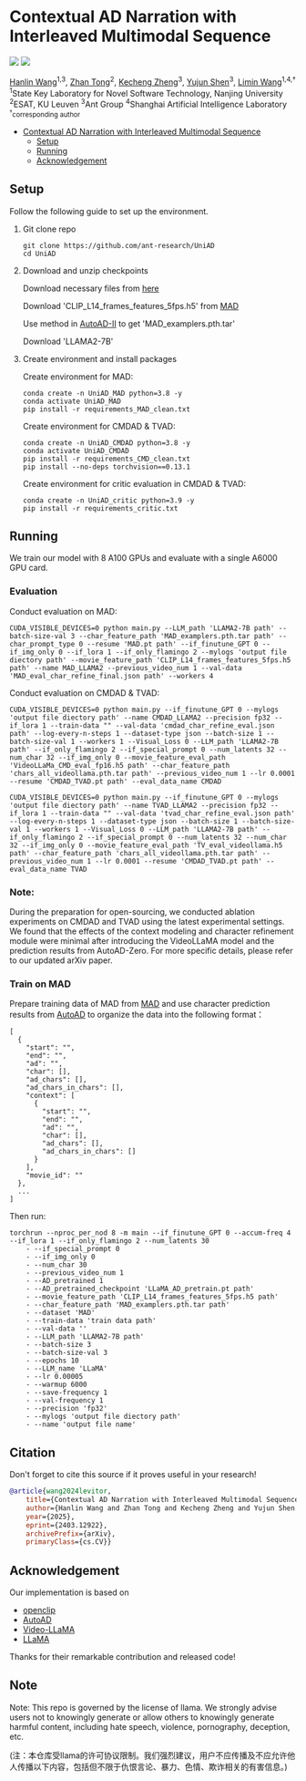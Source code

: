 # Contextual AD Narration with Interleaved Multimodal Sequence
<a href="https://arxiv.org/abs/2403.12922"><img src="https://img.shields.io/badge/arXiv-2403.12922-b31b1b.svg"></a>
<a href="https://huggingface.co/hlwang06/LeviTor/tree/main"><img src="https://img.shields.io/badge/%F0%9F%A4%97%20Hugging%20Face-Spaces-blue)"></a>

[Hanlin Wang](https://scholar.google.com/citations?user=0uO4fzkAAAAJ&hl=zh-CN)<sup>1,3</sup>, [Zhan Tong](https://scholar.google.com/citations?user=6FsgWBMAAAAJ&hl=zh-CN)<sup>2</sup>, [Kecheng Zheng](https://zkcys001.github.io/)<sup>3</sup>, [Yujun Shen](https://shenyujun.github.io/)<sup>3</sup>, [Limin Wang](https://wanglimin.github.io/)<sup>1,4,†</sup><br>
<sup>1</sup>State Key Laboratory for Novel Software Technology, Nanjing University<br> <sup>2</sup>ESAT, KU Leuven <sup>3</sup>Ant Group <sup>4</sup>Shanghai Artificial Intelligence Laboratory <sup> <br><sup>†</sup>corresponding author

- [Contextual AD Narration with Interleaved Multimodal Sequence](#contextual-ad-narration-with-interleaved-multimodal-sequence)
  - [Setup](#setup)
  - [Running](#running)
  - [Acknowledgement](#acknowledgement)

##  Setup
Follow the following guide to set up the environment.

1. Git clone repo

    ```
    git clone https://github.com/ant-research/UniAD
    cd UniAD
    ```

2. Download and unzip checkpoints

   Download necessary files from [here](https://huggingface.co/hlwang06/UniAD)

   Download 'CLIP_L14_frames_features_5fps.h5' from [MAD](https://github.com/Soldelli/MAD)

   Use method in [AutoAD-II](https://github.com/TengdaHan/AutoAD/tree/main/autoad_ii/character_recognition) to get 'MAD_examplers.pth.tar'
   
   Download 'LLAMA2-7B'

3. Create environment and install packages

    Create environment for MAD:

    ```
    conda create -n UniAD_MAD python=3.8 -y
    conda activate UniAD_MAD
    pip install -r requirements_MAD_clean.txt
    ```

    Create environment for CMDAD & TVAD:

    ```
    conda create -n UniAD_CMDAD python=3.8 -y
    conda activate UniAD_CMDAD
    pip install -r requirements_CMD_clean.txt
    pip install --no-deps torchvision==0.13.1
    ```

    Create environment for critic evaluation in CMDAD & TVAD:

    ```
    conda create -n UniAD_critic python=3.9 -y
    pip install -r requirements_critic.txt
    ```

##  Running
We train our model with 8 A100 GPUs and evaluate with a single A6000 GPU card.

### Evaluation
Conduct evaluation on MAD:
```
CUDA_VISIBLE_DEVICES=0 python main.py --LLM_path 'LLAMA2-7B path' --batch-size-val 3 --char_feature_path 'MAD_examplers.pth.tar path' --char_prompt_type 0 --resume 'MAD.pt path' --if_finutune_GPT 0 --if_img_only 0 --if_lora 1 --if_only_flamingo 2 --mylogs 'output file diectory path' --movie_feature_path 'CLIP_L14_frames_features_5fps.h5 path' --name MAD_LLAMA2 --previous_video_num 1 --val-data 'MAD_eval_char_refine_final.json path' --workers 4
```

Conduct evaluation on CMDAD & TVAD:
```
CUDA_VISIBLE_DEVICES=0 python main.py --if_finutune_GPT 0 --mylogs 'output file diectory path' --name CMDAD_LLAMA2 --precision fp32 --if_lora 1 --train-data "" --val-data 'cmdad_char_refine_eval.json path' --log-every-n-steps 1 --dataset-type json --batch-size 1 --batch-size-val 1 --workers 1 --Visual_Loss 0 --LLM_path 'LLAMA2-7B path' --if_only_flamingo 2 --if_special_prompt 0 --num_latents 32 --num_char 32 --if_img_only 0 --movie_feature_eval_path 'VideoLLaMa_CMD_eval_fp16.h5 path' --char_feature_path 'chars_all_videollama.pth.tar path' --previous_video_num 1 --lr 0.0001 --resume 'CMDAD_TVAD.pt path' --eval_data_name CMDAD

CUDA_VISIBLE_DEVICES=0 python main.py --if_finutune_GPT 0 --mylogs 'output file diectory path' --name TVAD_LLAMA2 --precision fp32 --if_lora 1 --train-data "" --val-data 'tvad_char_refine_eval.json path' --log-every-n-steps 1 --dataset-type json --batch-size 1 --batch-size-val 1 --workers 1 --Visual_Loss 0 --LLM_path 'LLAMA2-7B path' --if_only_flamingo 2 --if_special_prompt 0 --num_latents 32 --num_char 32 --if_img_only 0 --movie_feature_eval_path 'TV_eval_videollama.h5 path' --char_feature_path 'chars_all_videollama.pth.tar path' --previous_video_num 1 --lr 0.0001 --resume 'CMDAD_TVAD.pt path' --eval_data_name TVAD
```

### Note: 
During the preparation for open-sourcing, we conducted ablation experiments on CMDAD and TVAD using the latest experimental settings. We found that the effects of the context modeling and character refinement module were minimal after introducing the VideoLLaMA model and the prediction results from AutoAD-Zero. For more specific details, please refer to our updated arXiv paper.

### Train on MAD
Prepare training data of MAD from [MAD](https://github.com/Soldelli/MAD) and use character prediction results from [AutoAD](http://www.robots.ox.ac.uk/~htd/autoad/MAD_char_prob_dict_trainval_MV550_CBcharbank_cos_top10_cal_jul.pkl) to organize the data into the following format：

```
[
  {
    "start": "",
    "end": "",
    "ad": "",
    "char": [],
    "ad_chars": [],
    "ad_chars_in_chars": [],
    "context": [
      {
        "start": "",
        "end": "",
        "ad": "",
        "char": [],
        "ad_chars": [],
        "ad_chars_in_chars": []
      }
    ],
    "movie_id": ""
  },
  ...
]
```

Then run:
```
torchrun --nproc_per_nod 8 -m main --if_finutune_GPT 0 --accum-freq 4 --if_lora 1 --if_only_flamingo 2 --num_latents 30
    - --if_special_prompt 0
    - --if_img_only 0
    - --num_char 30
    - --previous_video_num 1
    - --AD_pretrained 1
    - --AD_pretrained_checkpoint 'LLaMA_AD_pretrain.pt path'
    - --movie_feature_path 'CLIP_L14_frames_features_5fps.h5 path'
    - --char_feature_path 'MAD_examplers.pth.tar path'
    - --dataset 'MAD'
    - --train-data 'train data path'
    - --val-data ''
    - --LLM_path 'LLAMA2-7B path'
    - --batch-size 3
    - --batch-size-val 3
    - --epochs 10
    - --LLM_name 'LLaMA'
    - --lr 0.00005
    - --warmup 6000
    - --save-frequency 1
    - --val-frequency 1
    - --precision 'fp32'
    - --mylogs 'output file diectory path'
    - --name 'output file name'
```
    

## Citation
Don't forget to cite this source if it proves useful in your research!
```bibtex
@article{wang2024levitor, 
	title={Contextual AD Narration with Interleaved Multimodal Sequence}, 
	author={Hanlin Wang and Zhan Tong and Kecheng Zheng and Yujun Shen and Limin Wang}, 
	year={2025}, 
	eprint={2403.12922}, 
	archivePrefix={arXiv}, 
	primaryClass={cs.CV}}
```

## Acknowledgement
Our implementation is based on 
- [openclip](https://github.com/mlfoundations/open_clip)
- [AutoAD](https://github.com/TengdaHan/AutoAD)
- [Video-LLaMA](https://github.com/DAMO-NLP-SG/Video-LLaMA)
- [LLaMA](https://github.com/meta-llama/llama)

Thanks for their remarkable contribution and released code!

## Note
Note: This repo is governed by the license of llama. We strongly advise users not to knowingly generate or allow others to knowingly generate harmful content, including hate speech, violence, pornography, deception, etc. 

(注：本仓库受llama的许可协议限制。我们强烈建议，用户不应传播及不应允许他人传播以下内容，包括但不限于仇恨言论、暴力、色情、欺诈相关的有害信息。)
